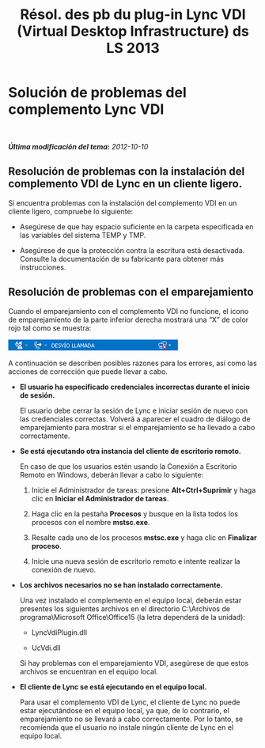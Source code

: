 ﻿---
title: "Résol. des pb du plug-in Lync VDI (Virtual Desktop Infrastructure) ds LS 2013"
TOCTitle: "Résol. des pb du plug-in Lync VDI (Virtual Desktop Infrastructure) ds LS 2013"
ms:assetid: 183c9449-b907-409c-b5ed-b02af3bd93ee
ms:mtpsurl: https://technet.microsoft.com/es-es/library/JJ204713(v=OCS.15)
ms:contentKeyID: 48274560
ms.date: 01/07/2017
mtps_version: v=OCS.15
ms.translationtype: HT
---

# Solución de problemas del complemento Lync VDI

 

_**Última modificación del tema:** 2012-10-10_

## Resolución de problemas con la instalación del complemento VDI de Lync en un cliente ligero.

Si encuentra problemas con la instalación del complemento VDI en un cliente ligero, compruebe lo siguiente:

  - Asegúrese de que hay espacio suficiente en la carpeta especificada en las variables del sistema TEMP y TMP.

  - Asegúrese de que la protección contra la escritura está desactivada. Consulte la documentación de su fabricante para obtener más instrucciones.

## Resolución de problemas con el emparejamiento

Cuando el emparejamiento con el complemento VDI no funcione, el icono de emparejamiento de la parte inferior derecha mostrará una “X” de color rojo tal como se muestra:

![Icono Lync VDI para indicar que el emparejamiento se ha completado correctamente](images/JJ204713.303d618c-4bc8-41c4-8553-2475de0d395e(OCS.15).png "Icono Lync VDI para indicar que el emparejamiento se ha completado correctamente")

A continuación se describen posibles razones para los errores, así como las acciones de corrección que puede llevar a cabo.

  - **El usuario ha especificado credenciales incorrectas durante el inicio de sesión.**
    
    El usuario debe cerrar la sesión de Lync e iniciar sesión de nuevo con las credenciales correctas. Volverá a aparecer el cuadro de diálogo de emparejamiento para mostrar si el emparejamiento se ha llevado a cabo correctamente.

  - **Se está ejecutando otra instancia del cliente de escritorio remoto.**
    
    En caso de que los usuarios estén usando la Conexión a Escritorio Remoto en Windows, deberán llevar a cabo lo siguiente:
    
    1.  Inicie el Administrador de tareas: presione **Alt+Ctrl+Suprimir** y haga clic en **Iniciar el Administrador de tareas**.
    
    2.  Haga clic en la pestaña **Procesos** y busque en la lista todos los procesos con el nombre **mstsc.exe**.
    
    3.  Resalte cada uno de los procesos **mstsc.exe** y haga clic en **Finalizar proceso**.
    
    4.  Inicie una nueva sesión de escritorio remoto e intente realizar la conexión de nuevo.

  - **Los archivos necesarios no se han instalado correctamente.**
    
    Una vez instalado el complemento en el equipo local, deberán estar presentes los siguientes archivos en el directorio C:\\Archivos de programa\\Microsoft Office\\Office15 (la letra dependerá de la unidad):
    
      - LyncVdiPlugin.dll
    
      - UcVdi.dll
    
    Si hay problemas con el emparejamiento VDI, asegúrese de que estos archivos se encuentran en el equipo local.

  - **El cliente de Lync se está ejecutando en el equipo local.**
    
    Para usar el complemento VDI de Lync, el cliente de Lync no puede estar ejecutándose en el equipo local, ya que, de lo contrario, el emparejamiento no se llevará a cabo correctamente. Por lo tanto, se recomienda que el usuario no instale ningún cliente de Lync en el equipo local.

